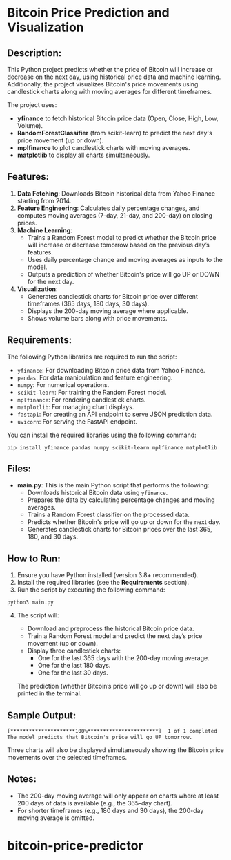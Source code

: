 # Bitcoin Price Prediction and Visualization

## Description:
This Python project predicts whether the price of Bitcoin will increase or decrease on the next day, using historical price data and machine learning. Additionally, the project visualizes Bitcoin's price movements using candlestick charts along with moving averages for different timeframes.

The project uses:
- **yfinance** to fetch historical Bitcoin price data (Open, Close, High, Low, Volume).
- **RandomForestClassifier** (from scikit-learn) to predict the next day's price movement (up or down).
- **mplfinance** to plot candlestick charts with moving averages.
- **matplotlib** to display all charts simultaneously.

## Features:
1. **Data Fetching**: Downloads Bitcoin historical data from Yahoo Finance starting from 2014.
2. **Feature Engineering**: Calculates daily percentage changes, and computes moving averages (7-day, 21-day, and 200-day) on closing prices.
3. **Machine Learning**: 
   - Trains a Random Forest model to predict whether the Bitcoin price will increase or decrease tomorrow based on the previous day’s features.
   - Uses daily percentage change and moving averages as inputs to the model.
   - Outputs a prediction of whether Bitcoin's price will go UP or DOWN for the next day.
4. **Visualization**: 
   - Generates candlestick charts for Bitcoin price over different timeframes (365 days, 180 days, 30 days).
   - Displays the 200-day moving average where applicable.
   - Shows volume bars along with price movements.

## Requirements:
The following Python libraries are required to run the script:
- `yfinance`: For downloading Bitcoin price data from Yahoo Finance.
- `pandas`: For data manipulation and feature engineering.
- `numpy`: For numerical operations.
- `scikit-learn`: For training the Random Forest model.
- `mplfinance`: For rendering candlestick charts.
- `matplotlib`: For managing chart displays.
- `fastapi`: For creating an API endpoint to serve JSON prediction data.
- `uvicorn`: For serving the FastAPI endpoint.

You can install the required libraries using the following command:
```
pip install yfinance pandas numpy scikit-learn mplfinance matplotlib
```

## Files:
- **main.py**: This is the main Python script that performs the following:
  - Downloads historical Bitcoin data using `yfinance`.
  - Prepares the data by calculating percentage changes and moving averages.
  - Trains a Random Forest classifier on the processed data.
  - Predicts whether Bitcoin's price will go up or down for the next day.
  - Generates candlestick charts for Bitcoin prices over the last 365, 180, and 30 days.

## How to Run:
1. Ensure you have Python installed (version 3.8+ recommended).
2. Install the required libraries (see the **Requirements** section).
3. Run the script by executing the following command:
```
python3 main.py
```
4. The script will:
   - Download and preprocess the historical Bitcoin price data.
   - Train a Random Forest model and predict the next day’s price movement (up or down).
   - Display three candlestick charts:
     - One for the last 365 days with the 200-day moving average.
     - One for the last 180 days.
     - One for the last 30 days.
   
   The prediction (whether Bitcoin’s price will go up or down) will also be printed in the terminal.

## Sample Output:
```
[*********************100%***********************]  1 of 1 completed
The model predicts that Bitcoin's price will go UP tomorrow.
```

Three charts will also be displayed simultaneously showing the Bitcoin price movements over the selected timeframes.

## Notes:
- The 200-day moving average will only appear on charts where at least 200 days of data is available (e.g., the 365-day chart).
- For shorter timeframes (e.g., 180 days and 30 days), the 200-day moving average is omitted.

# bitcoin-price-predictor
